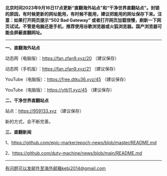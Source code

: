 **北京时间2023年9月16日17点更新“直翻海外站点”和“干净世界直翻站点”。封锁的原因，有时候更新的网址能用，有时候不能用，建议把能用的网址保存下来。注意：如果打开网页提示“502 Bad Gateway” 或者打开网页加载很慢，刷新一下网页试试。不管是电脑还是手机，推荐使用谷歌浏览器或火狐浏览器。国产浏览器可能会屏蔽直翻网址。**

***

**一、直翻海外站点**

动态网（电脑版）：https://fan.zfan9.xyz/20 （建议保存）

动态网（手机版）：https://fan.zfan9.xyz/21 （建议保存）

YouTube（电脑版）：https://free.dtku36.xyz/45 （建议保存）

YouTube（电脑版）：https://ytb11.xyz/45 （建议保存）

**二、干净世界直翻站点**

站点：https://959133.xyz （建议保存）

新的方式，会不断完善。

**三、直翻新闻**

1、https://github.com/epic-marker/epoch-news/blob/master/README.md

2、https://github.com/duty-machine/news/blob/main/README.md

***


有问题可以发邮件至海外邮箱kebi2014@gmail.com